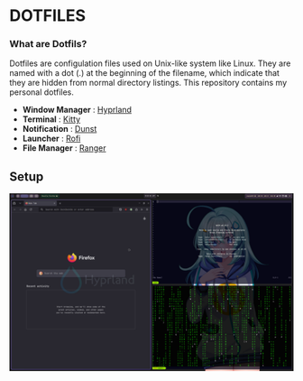 # DOTFILES

### What are Dotfils?
Dotfiles are configulation files used on Unix-like system like Linux. They are 
named with a dot (.) at the beginning of the filename, which indicate that they
are hidden from normal directory listings. This repository contains my personal
dotfiles.

- **Window Manager** : [Hyprland](https://github.com/hyprwm/Hyprland)
- **Terminal** : [Kitty](https://sw.kovidgoyal.net/kitty/)
- **Notification** : [Dunst](https://github.com/dunst-project/dunst)
- **Launcher** : [Rofi](https://github.com/davatorium/rofi)
- **File Manager** : [Ranger](https://github.com/ranger/ranger)

## Setup

![Screenshots](.screenshots/hyprland_scr.png)

